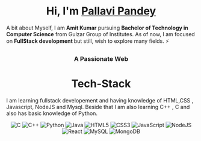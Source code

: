 <h1 align="center">Hi, I'm <a href="https://www.linkedin.com/in/pallavi-pandey-8237791a0/" target="_blank"> Pallavi Pandey </a></h1>

A bit about Myself, I am <b>Amit Kumar</b> pursuing <b> Bachelor of Technology in Computer Science</b> from Gulzar Group of Institutes. As of now, I am focused on <b>FullStack development </b> but still, wish to explore many fields. ⚡

<h3 align="center">A Passionate Web </h3>

<h1 align="center">Tech-Stack</h1>

I am learning fullstack developement and having knowledge of HTML,CSS , Javascript, NodeJS and Mysql. Beside that I am also learning C++ , C and also has basic knowledge of Python. 

<p align="center"> 
    <img alt="C" src="https://img.shields.io/badge/c-%2300599C.svg?&style=for-the-badge&logo=c&logoColor=white" />
    <img alt="C++" src="https://img.shields.io/badge/c++-%2300599C.svg?&style=for-the-badge&logo=c%2B%2B&ogoColor=white" />
    <img alt="Python" src="https://img.shields.io/badge/python-%2314354C.svg?style=for-the-badge&logo=python&logoColor=white"/>
    <img alt="Java" src="https://img.shields.io/badge/java-%23ED8B00.svg?&style=for-the-badge&logo=java&logoColor=white" />
    <img alt="HTML5" src="https://img.shields.io/badge/html5-%23E34F26.svg?&style=for-the-badge&logo=html5&logoColor=white" />
    <img alt="CSS3" src="https://img.shields.io/badge/css3-%231572B6.svg?&style=for-the-badge&logo=css3&logoColor=white" />
    <img alt="JavaScript" src="https://img.shields.io/badge/javascript-%23323330.svg?&style=for-the-badge&logo=javascript&logoColor=%23F7DF1E" />
    <img alt="NodeJS" src="https://img.shields.io/badge/node.js-%2343853D.svg?style=for-the-badge&logo=node.js&logoColor=white" />
    <img alt="React" src="https://img.shields.io/badge/react-%2320232a.svg?style=for-the-badge&logo=react&logoColor=%2361DAFB" />
    <img alt="MySQL" src="https://img.shields.io/badge/mysql-%2300f.svg?style=for-the-badge&logo=mysql&logoColor=white" />
    <img alt="MongoDB" src="https://img.shields.io/badge/MongoDB-%234ea94b.svg?style=for-the-badge&logo=mongodb&logoColor=white" />
</p>
<!-- I believe in implementing the knowledge which you have. Projects play a major role in showcasing your skills. They help in predicting skills of a person. So let's have a look at my project section.

<h1 align="center">Projects</h1>




| Project Name      | Description | 
| :---:        |    :----   |  
| [Portfolio ](https://pallavi679.github.io/Portfolio/)   | Portfolio   | issued.© 2021 Pallavi Pandey|
| [Online Banking System ](http://bankingsystem.infinityfreeapp.com/)   | This is a Online Basic Banking System created in my Internship at Spark Foundation   | issued.© 2021 Pallavi Pandey|
| [Online Survey ](https://github.com/Pallavi679/BlueBell)   | This is Online Survey system created for college mini project   | issued.© 2021 Pallavi Pandey| -->

<hr>

<h1 align="center">Communication - the human connection - is the key to personal and success !</h1>

<h1 align="center">Let's Get Connected</h1>

<div align="center">


<a  href="https://www.linkedin.com/in/kumaramit20799/" target="_blank"><img alt="LinkedIn" src="https://img.shields.io/badge/linkedin%20-%230077B5.svg?&style=for-the-badge&logo=linkedin&logoColor=white" /></a>
<a href="https://www.instagram.com/kumaramit20799/" target="_blank"><img src="https://img.shields.io/badge/twitter-%2300acee.svg?&style=for-the-badge&logo=twitter&logoColor=white&alt=twitter" /></a>
<a href="mailto:kumaramit20799@gmail.com"><img  alt="Gmail" src="https://img.shields.io/badge/Gmail-D14836?style=for-the-badge&logo=gmail&logoColor=white" />

</div>

<table>
  <tr>
    <td><img src="https://github-readme-stats.vercel.app/api?username=kamit20799&show_icons=true&theme=dark&locale=en" alt="AmitKumar" /></td>
    <td><img src="https://github-readme-stats.vercel.app/api/top-langs?username=kamit20799&show_icons=true&theme=dark&locale=en&layout=compact" alt="AmitKumar" /></td>
  </tr>
</table>

<div align="center">
<p><img align="center" src="https://github-readme-streak-stats.herokuapp.com/?user=kamit20799&theme=dark" alt="PallaviPandey" /></p>
  </div>
<p align="left"> <img src="https://komarev.com/ghpvc/?username=kamit20799&label=Profile%20views&color=6805D3&style=flat" alt="PallaviPandey" /> </p>
   <div align="center">
 <img src="https://activity-graph.herokuapp.com/graph?username=kamit20799&bg_color=FFFFFF&color=000000&line=000000&point=00FF00"></div>


